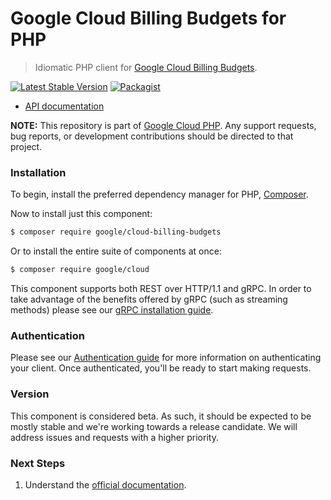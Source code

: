 # Google Cloud Billing Budgets for PHP

> Idiomatic PHP client for [Google Cloud Billing Budgets](https://cloud.google.com/billing).

[![Latest Stable Version](https://poser.pugx.org/google/cloud-billing-budgets/v/stable)](https://packagist.org/packages/google/cloud-billing-budgets) [![Packagist](https://img.shields.io/packagist/dm/google/cloud-billing-budgets.svg)](https://packagist.org/packages/google/cloud-billing-budgets)

* [API documentation](http://googleapis.github.io/google-cloud-php/#/docs/cloud-billing-budgets/latest/billingbudgets/readme)

**NOTE:** This repository is part of [Google Cloud PHP](https://github.com/googleapis/google-cloud-php). Any
support requests, bug reports, or development contributions should be directed to
that project.

### Installation

To begin, install the preferred dependency manager for PHP, [Composer](https://getcomposer.org/).

Now to install just this component:

```sh
$ composer require google/cloud-billing-budgets
```

Or to install the entire suite of components at once:

```sh
$ composer require google/cloud
```

This component supports both REST over HTTP/1.1 and gRPC. In order to take advantage of the benefits offered by gRPC (such as streaming methods)
please see our [gRPC installation guide](https://cloud.google.com/php/grpc).

### Authentication

Please see our [Authentication guide](https://github.com/googleapis/google-cloud-php/blob/master/AUTHENTICATION.md) for more information
on authenticating your client. Once authenticated, you'll be ready to start making requests.


### Version

This component is considered beta. As such, it should be expected to be mostly
stable and we're working towards a release candidate. We will address issues
and requests with a higher priority.

### Next Steps

1. Understand the [official documentation](https://cloud.google.com/billing/docs).
